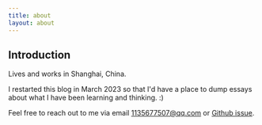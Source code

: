 ```yaml
---
title: about
layout: about
---
```


## Introduction

Lives and works in Shanghai, China.

I restarted this blog in March 2023 so that I'd have a place to dump essays about what I have been learning and thinking. :)

Feel free to reach out to me via email <1135677507@qq.com> or [Github issue](https://github.com/wasPrime/wasPrime.github.io/issues).

